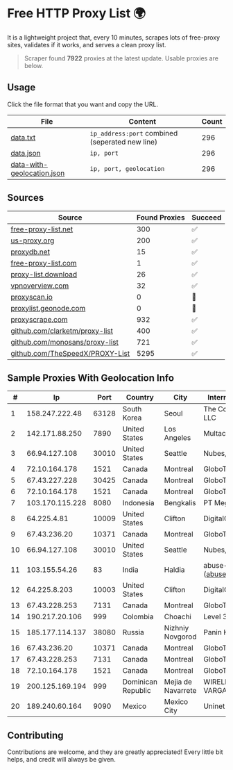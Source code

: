 
# Free HTTP Proxy List 🌍

It is a lightweight project that, every 10 minutes, scrapes lots of free-proxy sites, validates if it works, and serves a clean proxy list.


> Scraper found **7922** proxies at the latest update. Usable proxies are below.

## Usage

Click the file format that you want and copy the URL.


|File|Content|Count|
|----|-------|-----|
|[data.txt](https://raw.githubusercontent.com/themiralay/Proxy-List-World/master/data.txt)|`ip_address:port` combined (seperated new line)|296|
|[data.json](https://raw.githubusercontent.com/themiralay/Proxy-List-World/master/data.json)|`ip, port`|296|
|[data-with-geolocation.json](https://raw.githubusercontent.com/themiralay/Proxy-List-World/master/data-with-geolocation.json)|`ip, port, geolocation`|296|

## Sources

|Source|Found Proxies|Succeed|
|------|-------------|-------|
|[free-proxy-list.net](https://free-proxy-list.net)|300|✅|
|[us-proxy.org](https://www.us-proxy.org)|200|✅|
|[proxydb.net](http://proxydb.net)|15|✅|
|[free-proxy-list.com](https://free-proxy-list.com/?page=&port=&type%5B%5D=http&type%5B%5D=https&up_time=0&search=Search)|1|✅|
|[proxy-list.download](https://www.proxy-list.download/HTTP)|26|✅|
|[vpnoverview.com](https://vpnoverview.com/privacy/anonymous-browsing/free-proxy-servers)|32|✅|
|[proxyscan.io](https://www.proxyscan.io)|0|🚫|
|[proxylist.geonode.com](https://proxylist.geonode.com/api/proxy-list?limit=300&page=1&sort_by=lastChecked&sort_type=desc&protocols=http,https)|0|🚫|
|[proxyscrape.com](https://api.proxyscrape.com/v2/?request=displayproxies&protocol=http&timeout=10000&country=all&ssl=all&anonymity=all)|932|✅|
|[github.com/clarketm/proxy-list](https://raw.githubusercontent.com/clarketm/proxy-list/master/proxy-list-raw.txt)|400|✅|
|[github.com/monosans/proxy-list](https://raw.githubusercontent.com/monosans/proxy-list/main/proxies/http.txt)|721|✅|
|[github.com/TheSpeedX/PROXY-List](https://raw.githubusercontent.com/TheSpeedX/PROXY-List/master/http.txt)|5295|✅|


## Sample Proxies With Geolocation Info

|#|Ip|Port|Country|City|Internet Service Provider|
|-|--|----|-------|----|-------------------------|
|1|158.247.222.48|63128|South Korea|Seoul|The Constant Company, LLC|
|2|142.171.88.250|7890|United States|Los Angeles|Multacom Corporation|
|3|66.94.127.108|30010|United States|Seattle|Nubes, LLC|
|4|72.10.164.178|1521|Canada|Montreal|GloboTech Communications|
|5|67.43.227.228|30425|Canada|Montreal|GloboTech Communications|
|6|72.10.164.178|1521|Canada|Montreal|GloboTech Communications|
|7|103.170.115.228|8080|Indonesia|Bengkalis|PT Mega Data Akses|
|8|64.225.4.81|10009|United States|Clifton|DigitalOcean, LLC|
|9|67.43.236.20|10371|Canada|Montreal|GloboTech Communications|
|10|66.94.127.108|30010|United States|Seattle|Nubes, LLC|
|11|103.155.54.26|83|India|Haldia|abuse-mailbox: (abuse@pegasuswave.com)|
|12|64.225.8.203|10003|United States|Clifton|DigitalOcean, LLC|
|13|67.43.228.253|7131|Canada|Montreal|GloboTech Communications|
|14|190.217.20.106|999|Colombia|Choachi|Level 3 Colombia S.A|
|15|185.177.114.137|38080|Russia|Nizhniy Novgorod|Panin Kirill Evgenyevich|
|16|67.43.236.20|10371|Canada|Montreal|GloboTech Communications|
|17|67.43.228.253|7131|Canada|Montreal|GloboTech Communications|
|18|72.10.164.178|1521|Canada|Montreal|GloboTech Communications|
|19|200.125.169.194|999|Dominican Republic|Mejia de Navarrete|WIRELESS MULTI SERVICE VARGAS CABRERA, S. R. L|
|20|189.240.60.164|9090|Mexico|Mexico City|Uninet S.A. de C.V.|



## Contributing

Contributions are welcome, and they are greatly appreciated! Every
little bit helps, and credit will always be given.

